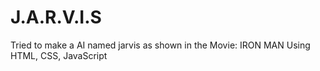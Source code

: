 # J.A.R.V.I.S
Tried to make a AI named jarvis as shown in the Movie: IRON MAN
Using HTML, CSS, JavaScript
